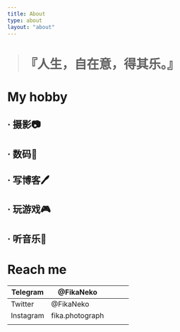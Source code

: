 ```yaml
---
title: About
type: about
layout: "about"
---
```

> # 『人生，自在意，得其乐。』
# My hobby
## · 摄影📷
## · 数码📱
## · 写博客🖊️
## · 玩游戏🎮
## · 听音乐🎵

# Reach me
| Telegram  | @FikaNeko       |   |   |   |
|-----------|-----------------|---|---|---|
| Twitter   | @FikaNeko       |   |   |   |
| Instagram | fika.photograph |   |   |   |
|           |                 |   |   |   |